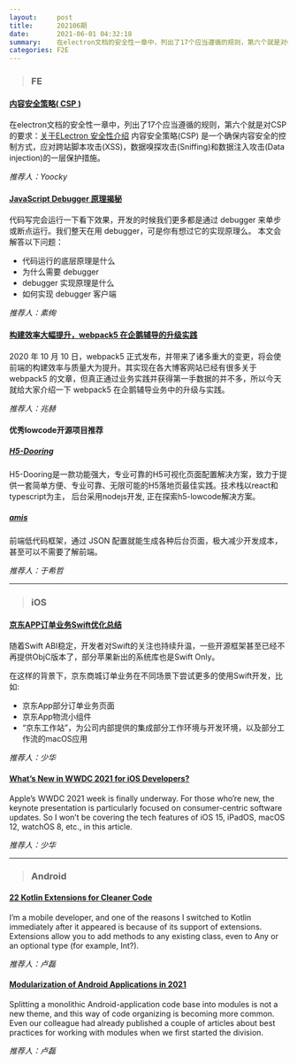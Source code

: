 ```yaml
---
layout:     post
title:      202106期
date:       2021-06-01 04:32:18
summary:    在electron文档的安全性一章中，列出了17个应当遵循的规则，第六个就是对CSP的要求，内容安全策略(CSP) 是一个确保内容安全的控制方式，应对跨站脚本攻击(XSS)，数据嗅探攻击(Sniffing)和数据注入攻击(Data injection)的一层保护措施。
categories: F2E
---
```



> ### FE

#### [内容安全策略( CSP )](https://developer.mozilla.org/zh-CN/docs/Web/HTTP/CSP)

在electron文档的安全性一章中，列出了17个应当遵循的规则，第六个就是对CSP的要求：[关于ELectron 安全性介绍](https://www.electronjs.org/docs/tutorial/security#6-define-a-content-security-policy%E3%80%82)
内容安全策略(CSP) 是一个确保内容安全的控制方式，应对跨站脚本攻击(XSS)，数据嗅探攻击(Sniffing)和数据注入攻击(Data injection)的一层保护措施。

*推荐人：Yoocky*

#### [JavaScript Debugger 原理揭秘](https://mp.weixin.qq.com/s/B_kj02JcmhGS63ZFRF20ZQ)

代码写完会运行一下看下效果，开发的时候我们更多都是通过 debugger 来单步或断点运行。我们整天在用 debugger，可是你有想过它的实现原理么。
本文会解答以下问题：

* 代码运行的底层原理是什么
* 为什么需要 debugger
* debugger 实现原理是什么
* 如何实现 debugger 客户端


*推荐人：素绚*

#### [构建效率大幅提升，webpack5 在企鹅辅导的升级实践](https://mp.weixin.qq.com/s/e2BETHLP5YeUIYWbXo0a8g)

2020 年 10 月 10 日，webpack5 正式发布，并带来了诸多重大的变更，将会使前端的构建效率与质量大为提升。其实现在各大博客网站已经有很多关于 webpack5 的文章，但真正通过业务实践并获得第一手数据的并不多，所以今天就给大家介绍一下 webpack5 在企鹅辅导业务中的升级与实践。


*推荐人：兆赫*

#### 优秀lowcode开源项目推荐

##### [H5-Dooring](https://github.com/MrXujiang/h5-Dooring)

H5-Dooring是一款功能强大，专业可靠的H5可视化页面配置解决方案，致力于提供一套简单方便、专业可靠、无限可能的H5落地页最佳实践。技术栈以react和typescript为主， 后台采用nodejs开发, 正在探索h5-lowcode解决方案。

##### [amis](https://github.com/baidu/amis)

前端低代码框架，通过 JSON 配置就能生成各种后台页面，极大减少开发成本，甚至可以不需要了解前端。


*推荐人：于希哲*

---

> ### iOS


#### [京东APP订单业务Swift优化总结](https://mp.weixin.qq.com/s/Tn-xtUxlzMhT7TtfU6T-xQ?scene=25#wechat_redirect)

随着Swift ABI稳定，开发者对Swift的关注也持续升温，一些开源框架甚至已经不再提供ObjC版本了，部分苹果新出的系统库也是Swift Only。

在这样的背景下，京东商城订单业务在不同场景下尝试更多的使用Swift开发，比如:

* 京东App部分订单业务页面
* 京东App物流小组件
* “京东工作站”，为公司内部提供的集成部分工作环境与开发环境，以及部分工作流的macOS应用


*推荐人：少华*

#### [What’s New in WWDC 2021 for iOS Developers?](https://betterprogramming.pub/new-in-wwdc-2021-ios15-swiftui-developers-74428e93f817)

Apple’s WWDC 2021 week is finally underway. For those who’re new, the keynote presentation is particularly focused on consumer-centric software updates. So I won’t be covering the tech features of iOS 15, iPadOS, macOS 12, watchOS 8, etc., in this article.


*推荐人：少华*

---

> ### Android


#### [22 Kotlin Extensions for Cleaner Code](https://betterprogramming.pub/22-kotlin-extensions-for-cleaner-code-acadcbd49357)

I’m a mobile developer, and one of the reasons I switched to Kotlin immediately after it appeared is because of its support of extensions. Extensions allow you to add methods to any existing class, even to Any or an optional type (for example, Int?).


*推荐人：卢磊*

#### [Modularization of Android Applications in 2021](https://proandroiddev.com/modularization-of-android-applications-in-2021-a79a590d5e5b)

Splitting a monolithic Android-application code base into modules is not a new theme, and this way of code organizing is becoming more common. Even our colleague had already published a couple of articles about best practices for working with modules when we first started the division.


*推荐人：卢磊*
